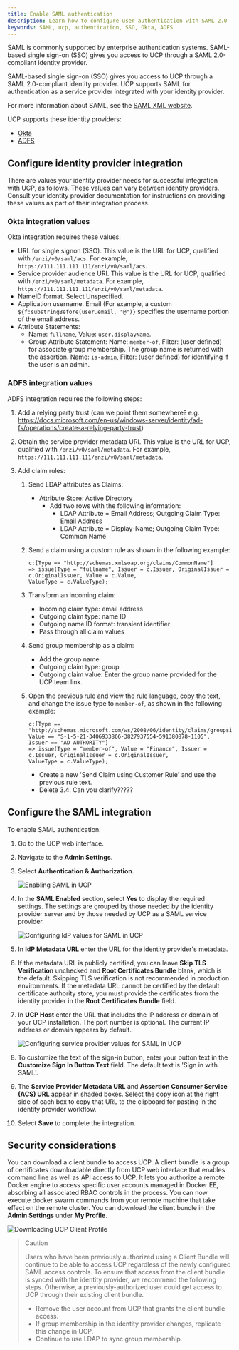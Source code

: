 ```yaml
---
title: Enable SAML authentication
description: Learn how to configure user authentication with SAML 2.0
keywords: SAML, ucp, authentication, SSO, Okta, ADFS
---
```


SAML is commonly supported by enterprise authentication systems. SAML-based single sign-on (SSO) gives you access to UCP through a SAML 2.0-compliant identity provider.

SAML-based single sign-on (SSO) gives you access to UCP through a SAML 2.0-compliant identity provider. UCP supports SAML for authentication as a service provider integrated with your identity provider.

For more information about SAML, see the [SAML XML website](http://saml.xml.org/).

UCP supports these identity providers:

- [Okta](https://www.okta.com/)
- [ADFS](https://docs.microsoft.com/en-us/windows-server/identity/active-directory-federation-services)

## Configure identity provider integration

There are values your identity provider needs for successful integration with UCP, as follows. These values can vary between identity providers. Consult your identity provider documentation for instructions on providing these values as part of their integration process.

### Okta integration values

Okta integration requires these values:

- URL for single signon (SSO). This value is the URL for UCP, qualified with `/enzi/v0/saml/acs`. For example, `https://111.111.111.111/enzi/v0/saml/acs`.
- Service provider audience URI. This value is the URL for UCP, qualified with `/enzi/v0/saml/metadata`. For example, `https://111.111.111.111/enzi/v0/saml/metadata`.
- NameID format. Select Unspecified.
- Application username. Email (For example, a custom `${f:substringBefore(user.email, "@")}` specifies the username portion of the email address.
- Attribute Statements:
    - Name: `fullname`, Value: `user.displayName`.
    - Group Attribute Statement:
Name: `member-of`, Filter: (user defined) for associate group membership. The group name is returned with the assertion.
Name: `is-admin`, Filter: (user defined) for identifying if the user is an admin.


### ADFS integration values

ADFS integration requires the following steps:

1. Add a relying party trust (can we point them somewhere? e.g. https://docs.microsoft.com/en-us/windows-server/identity/ad-fs/operations/create-a-relying-party-trust)

2. Obtain the service provider metadata URI. This value is the URL for UCP, qualified with `/enzi/v0/saml/metadata`. For example, `https://111.111.111.111/enzi/v0/saml/metadata`.

3. Add claim rules:

    1. Send LDAP attributes as Claims:

        - Attribute Store: Active Directory
            - Add two rows with the following information:
                - LDAP Attribute = Email Address; Outgoing Claim Type: Email Address
                - LDAP Attribute = Display-Name; Outgoing Claim Type: Common Name
    2. Send a claim using a custom rule as shown in the following example:
        ```
        c:[Type == "http://schemas.xmlsoap.org/claims/CommonName"]
        => issue(Type = "fullname", Issuer = c.Issuer, OriginalIssuer = c.OriginalIssuer, Value = c.Value, 
        ValueType = c.ValueType);
        ```
    3. Transform an incoming claim:
        * Incoming claim type: email address
        * Outgoing claim type: name ID
        * Outgoing name ID format: transient identifier
        * Pass through all claim values
    4. Send group membership as a claim:
        * Add the group name
        * Outgoing claim type: group
        * Outgoing claim value: Enter the group name provided for the UCP team link.
    5. Open the previous rule and view the rule language, copy the text, and change the issue type to `member-of`, 
    as shown in the following example: 
        ```
        c:[Type == "http://schemas.microsoft.com/ws/2008/06/identity/claims/groupsid", 
        Value == "S-1-5-21-3406933866-3827937554-591380878-1105", Issuer == "AD AUTHORITY"]
        => issue(Type = "member-of", Value = "Finance", Issuer = c.Issuer, OriginalIssuer = c.OriginalIssuer, 
        ValueType = c.ValueType);
        ```
        - Create a new 'Send Claim using Customer Rule' and use the previous rule text. 
        - Delete 3.4. Can you clarify?????

## Configure the SAML integration

To enable SAML authentication:

1. Go to the UCP web interface.
2. Navigate to the **Admin Settings**.
3. Select **Authentication & Authorization**.

    ![Enabling SAML in UCP](../../images/saml_enabled.png)

4. In the **SAML Enabled** section, select **Yes** to display the required settings. The settings are grouped by those needed by the identity provider server and by those needed by UCP as a SAML service provider.

    ![Configuring IdP values for SAML in UCP](../../images/saml_settings.png)

5. In **IdP Metadata URL** enter the URL for the identity provider's metadata.
6. If the metadata URL is publicly certified, you can leave **Skip TLS Verification** unchecked and **Root Certificates Bundle** blank, which is the default. Skipping TLS verification is not recommended in production environments. If the metadata URL cannot be certified by the default certificate authority store, you must provide the certificates from the identity provider in the **Root Certificates Bundle** field.
7. In **UCP Host** enter the URL that includes the IP address or domain of your UCP installation. The port number is optional. The current IP address or domain appears by default.

    ![Configuring service provider values for SAML in UCP](../../images/saml_settings_2.png)

8. To customize the text of the sign-in button, enter your button text in the **Customize Sign In Button Text** field. The default text is 'Sign in with SAML'.
9. The **Service Provider Metadata URL** and **Assertion Consumer Service (ACS) URL** appear in shaded boxes. Select the copy icon at the right side of each box to copy that URL to the clipboard for pasting in the identity provider workflow.
9. Select **Save** to complete the integration.

## Security considerations

You can download a client bundle to access UCP. A client bundle is a group of certificates downloadable directly from UCP web interface that enables command line as well as API access to UCP. It lets you  authorize a remote Docker engine to access specific user accounts managed in Docker EE, absorbing all associated RBAC controls in the process. You can now execute docker swarm commands from your remote machine that take effect on the remote cluster. You can download the client bundle in the **Admin Settings** under **My Profile**.

![Downloading UCP Client Profile](../../images/client-bundle.png)

> Caution
>
>Users who have been previously authorized using a Client Bundle will continue to be able to access UCP regardless of the newly configured SAML access controls. To ensure that access from the client bundle is synced with the identity provider, we recommend the following steps. Otherwise, a previously-authorized user could get access to UCP through their existing client bundle.
>
> - Remove the user account from UCP that grants the client bundle access.
> - If group membership in the identity provider changes, replicate this change in UCP.
> - Continue to use LDAP to sync group membership.
